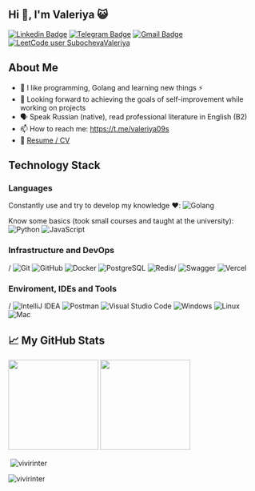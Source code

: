 ## Hi 👋, I'm Valeriya 😺

[![Linkedin Badge](https://img.shields.io/badge/-LinkedIn-0e76a8?style=flat-square&logo=Linkedin&logoColor=white)](https://www.linkedin.com/in//)
[![Telegram Badge](https://img.shields.io/badge/-Telegram-0088cc?style=flat-square&logo=Telegram&logoColor=white)](https://t.me/@aleriya09s)
[![Gmail Badge](https://img.shields.io/badge/-GMail-d93025?style=flat-square&logo=GMail&logoColor=white)](mailto:valeriya.subocheva@gmail.com)
[![LeetCode user SubochevaValeriya](https://img.shields.io/badge/dynamic/json?style=flat-square&labelColor=black&color=%23ffa116&label=LeetCode&query=ranking&url=https%3A%2F%2Fleetcode-badge.vercel.app%2Fapi%2Fusers%2FSubochevaValeriya&logo=leetcode&logoColor=yellow)](https://leetcode.com/SubochevaValeriya/)

## About Me

- 🌱 I like programming, Golang and learning new things ⚡
- 💬 Looking forward to achieving the goals of self-improvement while working on projects
- 🗣 Speak Russian (native), read professional literature in English (B2)
- 📫 How to reach me: https://t.me/valeriya09s
- 📝 [Resume / CV](https://github.com/Val/cv/blob/main/README.md)

## Technology Stack

### Languages
  Сonstantly use and try to develop my knowledge ❤️:
      ![Golang](https://img.shields.io/badge/-Golang-333333?style=flat-square&logo=golang&logoColor=3776AB)
  
  Know some basics (took small courses and taught at the university):
      ![Python](https://img.shields.io/badge/-Python-333333?style=flat-square&logo=python&logoColor=3776AB)
      ![JavaScript](https://img.shields.io/badge/-JavaScript-333333?style=flat-square&logo=JavaScript)
  
### Infrastructure and DevOps
  /
      ![Git](https://img.shields.io/badge/-Git-333333?style=flat&logo=git&logoColor=F05032)
      ![GitHub](https://img.shields.io/badge/-GitHub-333333?style=flat&logo=github&logoColor=FFFFFF)
      ![Docker](https://img.shields.io/badge/-Docker-333333?style=flat&logo=docker&logoColor=2496ED)
      ![PostgreSQL](https://img.shields.io/badge/-PostgreSQL-333333?style=flat&logo=PostgreSQL&logoColor=FFFFFF)
      ![Redis](https://img.shields.io/badge/-Redis-333333?style=flat&logo=Redis)/
      ![Swagger](https://img.shields.io/badge/-Swagger-333333?style=flat&logo=Swagger&logoColor=F80000)
      ![Vercel](https://img.shields.io/badge/-Vercel-333333?style=flat&logo=Swagger&logoColor=F80000)
### Enviroment, IDEs and Tools
/
      ![IntelliJ IDEA](https://img.shields.io/badge/-IntelliJ+IDEA-333333?style=flat&logo=IntelliJ+IDEA)
      ![Postman](https://img.shields.io/badge/-Postman-333333?style=flat&logo=Postman)
      ![Visual Studio Code](https://img.shields.io/badge/-Visual%20Studio%20Code-333333?style=flat&logo=Visual-Studio-Code&logoColor=007ACC)
      ![Windows](https://img.shields.io/badge/-Windows-333333?style=flat&logo=Windows)
      ![Linux](https://img.shields.io/badge/-Linux-333333?style=flat&logo=Linux)
      ![Mac](https://img.shields.io/badge/-Mac-333333?style=flat&logo=Mac)


## 📈 My GitHub Stats
<p>
  <img height="180em" src="https://github-readme-stats.vercel.app/api?username=SubochevaValeriya&show_icons=true&hide_border=true&count_private=true" />
  <img height="180em" src="https://github-readme-stats.vercel.app/api/top-langs/?username=SubochevaValeriya&show_icons=true&hide_border=true&layout=compact"/>
</p>

 <p>&nbsp;<img align="center" src="https://github-readme-stats.vercel.app/api?username=SubochevaValeriya&show_icons=true&locale=en" alt="vivirinter" /></p> <p><img align="left" src="https://github-readme-stats.vercel.app/api/top-langs?username=SubochevaValeriya&show_icons=true&locale=en&layout=compact" alt="vivirinter" /></p>
